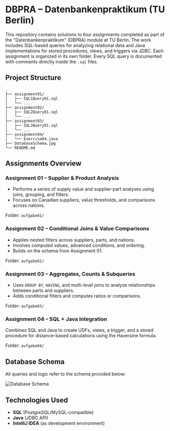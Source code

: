 # DBPRA – Datenbankenpraktikum (TU Berlin)

This repository contains solutions to four assignments completed as part of the "Datenbankenpraktikum" (DBPRA) module at TU Berlin. 
The work includes SQL-based queries for analyzing relational data and Java implementations for stored procedures, views, and triggers via JDBC.
Each assignment is organized in its own folder. Every SQL query is documented with comments directly inside the `.sql` files.


## Project Structure
```
.
├── assignment01/
│   ├── SQL1Query01.sql
│   └── ...
├── assignment02/
│   ├── SQL2Query01.sql
│   └── ...
├── assignment03/
│   ├── SQL3Query01.sql
│   └── ...
├── assignment04/
│   └── Exercise04.java
├── DatabaseSchema.jpg 
└── README.md
```




## Assignments Overview

### Assignment 01 – Supplier & Product Analysis

- Performs a series of supply value and supplier-part analyses using joins, grouping, and filters.
- Focuses on Canadian suppliers, value thresholds, and comparisons across nations.

Folder: `aufgabe01/`  


### Assignment 02 – Conditional Joins & Value Comparisons

- Applies nested filters across suppliers, parts, and nations.
- Involves computed values, advanced conditions, and ordering.
- Builds on the schema from Assignment 01.

Folder: `aufgabe02/`



### Assignment 03 – Aggregates, Counts & Subqueries

- Uses `GROUP BY`, `HAVING`, and multi-level joins to analyze relationships between parts and suppliers.
- Adds conditional filters and computes ratios or comparisons.

Folder: `aufgabe03/`


###  Assignment 04 – SQL + Java Integration

Combines SQL and Java to create UDFs, views, a trigger, and a stored procedure for distance-based calculations using the Haversine formula.

Folder: `aufgabe04/`  



##  Database Schema

All queries and logic refer to the schema provided below:

![Database Schema](./DatabaseSchema.jpg)


## Technologies Used

- **SQL** (PostgreSQL/MySQL-compatible)
- **Java** (JDBC API)
- **IntelliJ IDEA** (as development environment)

